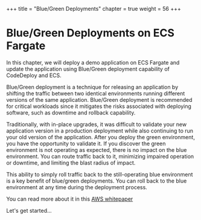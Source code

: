 +++
title = "Blue/Green Deployments"
chapter = true
weight = 56
+++

# Blue/Green Deployments on ECS Fargate

In this chapter, we will deploy a demo application on ECS Fargate and update the application using Blue/Green deployment capability of CodeDeploy and ECS.

Blue/Green deployment is a technique for releasing an application by shifting the traffic between two identical environments running different versions of the same application. Blue/Green deployment is recommended for critical workloads since it mitigates the risks associated with deploying software, such as downtime and rollback capability.

Traditionally, with in-place upgrades, it was difficult to validate your new application version in a production deployment while also continuing to run your old version of the application. After you deploy the green environment, you have the opportunity to validate it. If you discover the green environment is not operating as expected, there is no impact on the blue environment. You can route traffic back to it, minimizing impaired operation or downtime, and limiting the blast radius of impact. 

This ability to simply roll traffic back to the still-operating blue environment is a key benefit of blue/green deployments. You can roll back to the blue environment at any time during the deployment process. 

You can read more about it in this [AWS whitepaper](https://d1.awsstatic.com/whitepapers/AWS_Blue_Green_Deployments.pdf)



Let's get started...

